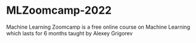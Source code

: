 # MLZoomcamp-2022
Machine Learning Zoomcamp is a free online course on Machine Learning which lasts for 6 months taught by Alexey Grigorev
